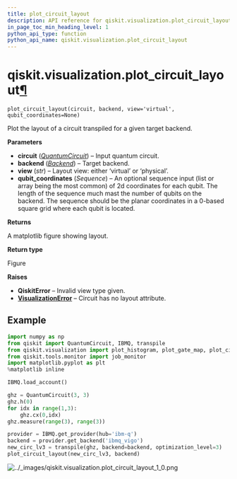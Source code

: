 ```yaml
---
title: plot_circuit_layout
description: API reference for qiskit.visualization.plot_circuit_layout
in_page_toc_min_heading_level: 1
python_api_type: function
python_api_name: qiskit.visualization.plot_circuit_layout
---
```


# qiskit.visualization.plot\_circuit\_layout[¶](#qiskit-visualization-plot-circuit-layout "Permalink to this headline")

<span id="qiskit.visualization.plot_circuit_layout" />

`plot_circuit_layout(circuit, backend, view='virtual', qubit_coordinates=None)`

Plot the layout of a circuit transpiled for a given target backend.

**Parameters**

*   **circuit** ([*QuantumCircuit*](qiskit.circuit.QuantumCircuit "qiskit.circuit.QuantumCircuit")) – Input quantum circuit.
*   **backend** ([*Backend*](qiskit.providers.Backend "qiskit.providers.Backend")) – Target backend.
*   **view** (*str*) – Layout view: either ‘virtual’ or ‘physical’.
*   **qubit\_coordinates** (*Sequence*) – An optional sequence input (list or array being the most common) of 2d coordinates for each qubit. The length of the sequence much mast the number of qubits on the backend. The sequence should be the planar coordinates in a 0-based square grid where each qubit is located.

**Returns**

A matplotlib figure showing layout.

**Return type**

Figure

**Raises**

*   **QiskitError** – Invalid view type given.
*   [**VisualizationError**](qiskit.visualization.VisualizationError "qiskit.visualization.VisualizationError") – Circuit has no layout attribute.

## Example

```python
import numpy as np
from qiskit import QuantumCircuit, IBMQ, transpile
from qiskit.visualization import plot_histogram, plot_gate_map, plot_circuit_layout
from qiskit.tools.monitor import job_monitor
import matplotlib.pyplot as plt
%matplotlib inline

IBMQ.load_account()

ghz = QuantumCircuit(3, 3)
ghz.h(0)
for idx in range(1,3):
    ghz.cx(0,idx)
ghz.measure(range(3), range(3))

provider = IBMQ.get_provider(hub='ibm-q')
backend = provider.get_backend('ibmq_vigo')
new_circ_lv3 = transpile(ghz, backend=backend, optimization_level=3)
plot_circuit_layout(new_circ_lv3, backend)
```

![../\_images/qiskit.visualization.plot\_circuit\_layout\_1\_0.png](/images/api/qiskit/0.37/qiskit.visualization.plot_circuit_layout_1_0.png)

